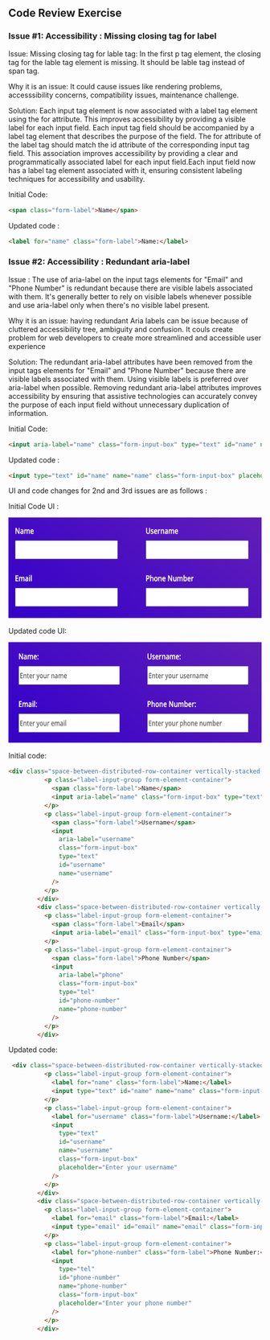 ## Code Review Exercise

### Issue #1: Accessibility : Missing closing tag for label

Issue: Missing closing tag for lable tag: In the first p tag element, the closing tag for the lable tag element is missing. It should be lable tag instead of span tag. 

Why it is an issue: It could cause issues like rendering problems, accesssibility concerns, compatibility issues, maintenance challenge.

Solution: Each input tag element is now associated with a label tag element using the for attribute. This improves accessibility by providing a visible label for each input field. Each input tag field should be accompanied by a label tag element that describes the purpose of the field. The for attribute of the label tag should match the id attribute of the corresponding input tag field. This association improves accessibility by providing a clear and programmatically associated label for each input field.Each input field now has a label tag element associated with it, ensuring consistent labeling techniques for accessibility and usability.

Initial Code:
```html
<span class="form-label">Name</span>
```

Updated code : 
```html
<label for="name" class="form-label">Name:</label>
```

### Issue #2: Accessibility : Redundant aria-label


Issue : The use of aria-label on the input tags elements for "Email" and "Phone Number" is redundant because there are visible labels associated with them. It's generally better to rely on visible labels whenever possible and use aria-label only when there's no visible label present.

Why it is an issue: having redundant Aria labels can be issue because of cluttered accessibility tree, ambiguity and confusion. It couls create problem for web developers to create more streamlined and accessible user experience

Solution: The redundant aria-label attributes have been removed from the input tags elements for "Email" and "Phone Number" because there are visible labels associated with them. Using visible labels is preferred over aria-label when possible. Removing redundant aria-label attributes improves accessibility by ensuring that assistive technologies can accurately convey the purpose of each input field without unnecessary duplication of information.

Initial Code:
```html
<input aria-label="name" class="form-input-box" type="text" id="name" name="name" />
```

Updated code : 
```html
<input type="text" id="name" name="name" class="form-input-box" placeholder="Enter your name" />
```



UI and code changes for 2nd and 3rd issues are as follows : 


Initial Code UI : 
 


<img src="../images/before_label.png" height=200 alt="screenshot showing an aaccessibility issue on the image with the close button">

Updated code UI: 
 

 
<img src="../images/after_label.png" height=200 alt="screenshot showing an aaccessibility issue on the image with the close button">

Initial code:

```html
<div class="space-between-distributed-row-container vertically-stacked-sm-screen-container">
          <p class="label-input-group form-element-container">
            <span class="form-label">Name</span>
            <input aria-label="name" class="form-input-box" type="text" id="name" name="name" />
          </p>
          <p class="label-input-group form-element-container">
            <span class="form-label">Username</span>
            <input
              aria-label="username"
              class="form-input-box"
              type="text"
              id="username"
              name="username"
            />
          </p>
        </div>
        <div class="space-between-distributed-row-container vertically-stacked-sm-screen-container">
          <p class="label-input-group form-element-container">
            <span class="form-label">Email</span>
            <input aria-label="email" class="form-input-box" type="email" id="email" name="email" />
          </p>
          <p class="label-input-group form-element-container">
            <span class="form-label">Phone Number</span>
            <input
              aria-label="phone"
              class="form-input-box"
              type="tel"
              id="phone-number"
              name="phone-number"
            />
          </p>
        </div>
```

Updated code:

```html
 <div class="space-between-distributed-row-container vertically-stacked-sm-screen-container">
          <p class="label-input-group form-element-container">
            <label for="name" class="form-label">Name:</label>
            <input type="text" id="name" name="name" class="form-input-box" placeholder="Enter your name" />
          </p>
          <p class="label-input-group form-element-container">
            <label for="username" class="form-label">Username:</label>
            <input
              type="text"
              id="username"
              name="username"
              class="form-input-box"
              placeholder="Enter your username"
            />
          </p>          
        </div>
        <div class="space-between-distributed-row-container vertically-stacked-sm-screen-container">
          <p class="label-input-group form-element-container">
            <label for="email" class="form-label">Email:</label>
            <input type="email" id="email" name="email" class="form-input-box" placeholder="Enter your email" />
          </p>
          <p class="label-input-group form-element-container">
            <label for="phone-number" class="form-label">Phone Number:</label>
            <input
              type="tel"
              id="phone-number"
              name="phone-number"
              class="form-input-box"
              placeholder="Enter your phone number"
            />
          </p>
        </div>
```